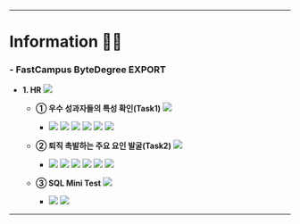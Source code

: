 ***

<!--정보-->
# **Information 🧑‍💻**

### **- FastCampus ByteDegree EXPORT** 

- **1. HR** <a href="https://github.com/SKYoooon/EXPORT/tree/main/HR" target="_blank"><img src="https://img.shields.io/badge/Link-1F2544"/></a>

    - **① 우수 성과자들의 특성 확인(Task1)** <a href="https://github.com/SKYoooon/EXPORT/tree/main/HR/Task1" target="_blank"><img src="https://img.shields.io/badge/Link-1F2544"/></a>

        - <img src="https://img.shields.io/badge/Python-3776AB?style=flat&logo=python&logoColor=white"/> <img src="https://img.shields.io/badge/MySQL-4479A1?style=flat&logo=mysql&logoColor=white"/> <img src="https://img.shields.io/badge/VisualStudioCode-007ACC?style=flat&logo=visualstudiocode&logoColor=white"/> <img src="https://img.shields.io/badge/DBeaver-382923?style=flat&logo=dbeaver&logoColor=white"/> <img src="https://img.shields.io/badge/MicrosoftExcel-217346?style=flat&logo=microsoftexcel&logoColor=white"/> <img src="https://img.shields.io/badge/MicrosoftPowerPoint-B7472A?style=flat&logo=microsoftpowerpoint&logoColor=white"/>

    - **② 퇴직 촉발하는 주요 요인 발굴(Task2)** <a href="https://github.com/SKYoooon/EXPORT/tree/main/HR/Task2" target="_blank"><img src="https://img.shields.io/badge/Link-1F2544"/></a>

        - <img src="https://img.shields.io/badge/Python-3776AB?style=flat&logo=python&logoColor=white"/> <img src="https://img.shields.io/badge/MySQL-4479A1?style=flat&logo=mysql&logoColor=white"/> <img src="https://img.shields.io/badge/VisualStudioCode-007ACC?style=flat&logo=visualstudiocode&logoColor=white"/> <img src="https://img.shields.io/badge/DBeaver-382923?style=flat&logo=dbeaver&logoColor=white"/> <img src="https://img.shields.io/badge/MicrosoftExcel-217346?style=flat&logo=microsoftexcel&logoColor=white"/> <img src="https://img.shields.io/badge/MicrosoftPowerPoint-B7472A?style=flat&logo=microsoftpowerpoint&logoColor=white"/>

    - **③ SQL Mini Test** <a href="https://github.com/SKYoooon/EXPORT/tree/main/HR/SQL_Test" target="_blank"><img src="https://img.shields.io/badge/Link-1F2544"/></a>

        - <img src="https://img.shields.io/badge/MySQL-4479A1?style=flat&logo=mysql&logoColor=white"/> <img src="https://img.shields.io/badge/DBeaver-382923?style=flat&logo=dbeaver&logoColor=white"/>

***

